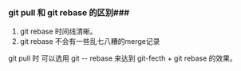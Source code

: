 ### git pull 和 git rebase 的区别###

1. git rebase 时间线清晰。
2. git rebase 不会有一些乱七八糟的merge记录

git pull 时 可以选用 git -- rebase
来达到 git-fecth + git rebase 的效果。

